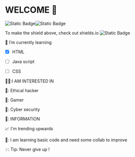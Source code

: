 # WELCOME 👋
 ![Static Badge](https://img.shields.io/badge/Kvan-blue)![Static Badge](https://img.shields.io/badge/Grade12-gray)

To make the shield above, check out shields.io ![Static Badge](https://img.shields.io/badge/to%20make%20anything%20you%20would%20like!-8A2BE2)

:memo: I’m currently learning
  - [x] HTML  
  - [ ] Java script   
  - [ ] CSS

        
👨‍💻:I AM INTERESTED IN                                         

🥇: Ethical hacker

🥈: Gamer

🥉: Cyber security


💁: INFORMATION

📈 I'm trending upwards

📓: I am learning basic code and need some collab to improve 

💡: Tip: Never give up !

